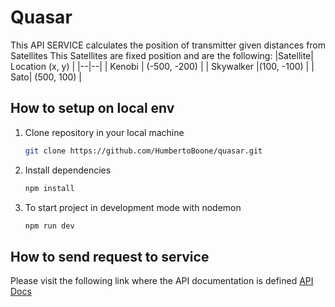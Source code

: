 # Quasar 

This API SERVICE calculates the position of transmitter given distances from Satellites 
This Satellites are fixed position and are the following:
|Satellite| Location (x, y) |
|--|--|
| Kenobi | (-500, -200) |
| Skywalker |(100, -100) |
| Sato| (500, 100) |


## How to setup on local env

 1. Clone repository in your local machine
	```sh
    git clone https://github.com/HumbertoBoone/quasar.git
    ```
2. Install dependencies 
	```sh
    npm install
   ```
 3. To start project in development mode with nodemon
	```sh
    npm run dev
	```

## How to send request to service

Please visit the following link where the API documentation is defined
[API Docs](https://documenter.getpostman.com/view/20686837/UyrBkx5R)

